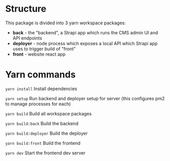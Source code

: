 # Structure

This package is divided into 3 yarn workspace packages:

- **back** - the "backend", a Strapi app which runs the CMS admin UI and API endpoints
- **deployer** - node process which exposes a local API which Strapi app uses to trigger build of "front"
- **front** - website react app

# Yarn commands

`yarn install`
Install dependencies

`yarn setup`
Run backend and deployer setup for server (this configures pm2 to manage processes for each)

`yarn build`
Build all workspace packages

`yarn build:back`
Build the backend

`yarn build:deployer`
Build the deployer

`yarn build:front`
Build the frontend

`yarn dev`
Start the frontend dev server